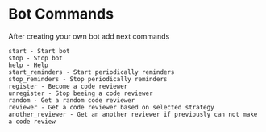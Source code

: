 # Bot Commands
After creating your own bot add next commands

```
start - Start bot
stop - Stop bot
help - Help
start_reminders - Start periodically reminders
stop_reminders - Stop periodically reminders
register - Become a code reviewer
unregister - Stop beeing a code reviewer
random - Get a random code reviewer
reviewer - Get a code reviewer based on selected strategy
another_reviewer - Get an another reviewer if previously can not make a code review
```